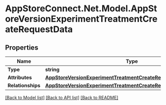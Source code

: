 # AppStoreConnect.Net.Model.AppStoreVersionExperimentTreatmentCreateRequestData

## Properties

Name | Type | Description | Notes
------------ | ------------- | ------------- | -------------
**Type** | **string** |  | 
**Attributes** | [**AppStoreVersionExperimentTreatmentCreateRequestDataAttributes**](AppStoreVersionExperimentTreatmentCreateRequestDataAttributes.md) |  | 
**Relationships** | [**AppStoreVersionExperimentTreatmentCreateRequestDataRelationships**](AppStoreVersionExperimentTreatmentCreateRequestDataRelationships.md) |  | 

[[Back to Model list]](../README.md#documentation-for-models) [[Back to API list]](../README.md#documentation-for-api-endpoints) [[Back to README]](../README.md)

